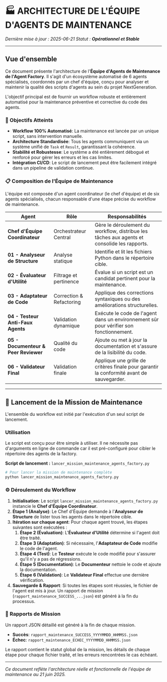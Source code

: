 # 🏭 ARCHITECTURE DE L'ÉQUIPE D'AGENTS DE MAINTENANCE

*Dernière mise à jour : 2025-06-21*
*Statut : **Opérationnel et Stable***

---

## Vue d'ensemble

Ce document présente l'architecture de l'**Équipe d'Agents de Maintenance de l'Agent Factory**. Il s'agit d'un écosystème automatisé de 6 agents spécialisés, coordonnés par un chef d'équipe, conçu pour analyser et maintenir la qualité des scripts d'agents au sein du projet NextGeneration.

L'objectif principal est de fournir un workflow robuste et entièrement automatisé pour la maintenance préventive et corrective du code des agents.

### 🎯 Objectifs Atteints

- **Workflow 100% Automatisé**: La maintenance est lancée par un unique script, sans intervention manuelle.
- **Architecture Standardisée**: Tous les agents communiquent via un système unifié de `Task` et `Result`, garantissant la cohérence.
- **Stabilité et Robustesse**: Le système a été entièrement débogué et renforcé pour gérer les erreurs et les cas limites.
- **Intégration CI/CD**: Le script de lancement peut être facilement intégré dans un pipeline de validation continue.

### 📋 Composition de l'Équipe de Maintenance

L'équipe est composée d'un agent coordinateur (le chef d'équipe) et de six agents spécialisés, chacun responsable d'une étape précise du workflow de maintenance.

| Agent | Rôle | Responsabilités |
|-------|------|-----------------|
| **Chef d'Équipe Coordinateur** | Orchestrateur Central | Gère le déroulement du workflow, distribue les tâches aux agents et consolide les rapports. |
| **01 - Analyseur de Structure** | Analyse statique | Identifie et lit les fichiers Python dans le répertoire cible. |
| **02 - Évaluateur d'Utilité** | Filtrage et pertinence | Évalue si un script est un candidat pertinent pour la maintenance. |
| **03 - Adaptateur de Code** | Correction & Refactoring | Applique des corrections syntaxiques ou des améliorations structurelles. |
| **04 - Testeur Anti-Faux Agents**| Validation dynamique | Exécute le code de l'agent dans un environnement sûr pour vérifier son fonctionnement. |
| **05 - Documenteur & Peer Reviewer**| Qualité du code | Ajoute ou met à jour la documentation et s'assure de la lisibilité du code. |
| **06 - Validateur Final** | Validation finale | Applique une grille de critères finale pour garantir la conformité avant de sauvegarder. |

---

## 🚀 Lancement de la Mission de Maintenance

L'ensemble du workflow est initié par l'exécution d'un seul script de lancement.

### Utilisation

Le script est conçu pour être simple à utiliser. Il ne nécessite pas d'arguments en ligne de commande car il est pré-configuré pour cibler le répertoire des agents de la factory.

**Script de lancement :** `lancer_mission_maintenance_agents_factory.py`

```bash
# Pour lancer la mission de maintenance complète
python lancer_mission_maintenance_agents_factory.py
```

### ⚙️ Déroulement du Workflow

1.  **Initialisation**: Le script `lancer_mission_maintenance_agents_factory.py` instancie le **Chef d'Équipe Coordinateur**.
2.  **Étape 1 (Analyse)**: Le Chef d'Équipe demande à l'**Analyseur de Structure** de lister tous les agents dans le répertoire cible.
3.  **Itération sur chaque agent**: Pour chaque agent trouvé, les étapes suivantes sont exécutées :
    1.  **Étape 2 (Évaluation)**: L'**Évaluateur d'Utilité** détermine si l'agent doit être traité.
    2.  **Étape 3 (Adaptation)**: Si nécessaire, l'**Adaptateur de Code** modifie le code de l'agent.
    3.  **Étape 4 (Test)**: Le **Testeur** exécute le code modifié pour s'assurer qu'il n'y a pas de régressions.
    4.  **Étape 5 (Documentation)**: Le **Documenteur** nettoie le code et ajoute la documentation.
    5.  **Étape 6 (Validation)**: Le **Validateur Final** effectue une dernière vérification.
4.  **Sauvegarde & Rapport**: Si toutes les étapes sont réussies, le fichier de l'agent est mis à jour. Un rapport de mission (`rapport_maintenance_SUCCESS_...json`) est généré à la fin du processus.

### 📄 Rapports de Mission

Un rapport JSON détaillé est généré à la fin de chaque mission.

- **Succès**: `rapport_maintenance_SUCCESS_YYYYMMDD_HHMMSS.json`
- **Échec**: `rapport_maintenance_ECHEC_YYYYMMDD_HHMMSS.json`

Le rapport contient le statut global de la mission, les détails de chaque étape pour chaque fichier traité, et les erreurs rencontrées le cas échéant.

---

*Ce document reflète l'architecture réelle et fonctionnelle de l'équipe de maintenance au 21 juin 2025.* 